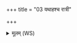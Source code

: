 +++
title = "03 यथाहश्च रात्री"

+++
<details><summary>मूलम् (WS)</summary>

यथाहश्च रात्री च न विभीतो न रिष्यतः ।  
एवा मे प्राण मा विभेरेवा मे ऽपान मा रिषः ॥ ४ ॥
</details>
